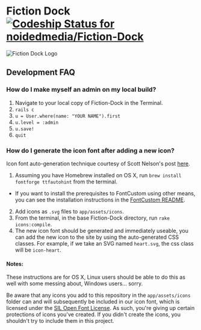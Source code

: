 Fiction Dock [ ![Codeship Status for noidedmedia/Fiction-Dock](https://codeship.com/projects/6aaaf110-f1c6-0132-77aa-52b2bfb2ddb1/status?branch=master)](https://codeship.com/projects/84989)
========

![Fiction Dock Logo](http://i.imgur.com/vFNLbd7.png)


## Development FAQ

### How do I make myself an admin on my local build?

1. Navigate to your local copy of Fiction-Dock in the Terminal.
2. `rails c`
3. `u = User.where(name: "YOUR NAME").first`
4. `u.level = :admin`
5. `u.save!`
6. `quit`


### How do I generate the icon font after adding a new icon?

Icon font auto-generation technique courtesy of Scott Nelson's post [here](http://thisbythem.com/blog/rails-custom-font-icons/).

1. Assuming you have Homebrew installed on OS X, run `brew install fontforge ttfautohint` from the terminal.
  * If you want to install the prerequisites to FontCustom using other means, you can see the installation instructions in the [FontCustom README](https://github.com/FontCustom/fontcustom/#installation).
2. Add icons as `.svg` files to `app/assets/icons`.
3. From the terminal, in the base Fiction-Dock directory, run `rake icons:compile`.
4. The new icon font should be generated and immediately useable, you can add the new icon to the site by using the auto-generated CSS classes. For example, if we take an SVG named `heart.svg`, the css class will be `icon-heart`.

#### Notes:

These instructions are for OS X, Linux users should be able to do this as well with some messing about, Windows users... sorry.

Be aware that any icons you add to this repository in the `app/assets/icons` folder can and will subsequently be included in our icon font, which is licensed under the [SIL Open Font License](http://scripts.sil.org/cms/scripts/page.php?site_id=nrsi&id=OFL). As such, you're giving up certain protections of icons you've created. If you didn't create the icons, you shouldn't try to include them in this project.
